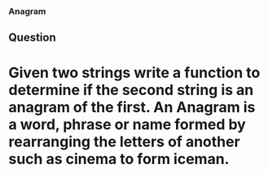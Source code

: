 ### Anagram

## Question
# Given two strings write a function to determine if the second string is an anagram of the first. An Anagram is a word, phrase or name formed by rearranging the letters of another such as cinema to form iceman.
